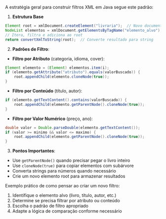 A estratégia geral para construir filtros XML em Java segue este padrão:

1. **Estrutura Base**
```java
Element root = xmlDocument.createElement("livraria");  // Novo documento para resultado
NodeList elementos = xmlDocument.getElementsByTagName("elemento_alvo");  // Busca elementos
// Itera, filtra e adiciona ao root
return convertXmlToString(root);  // Converte resultado para string
```

2. **Padrões de Filtro**:

- **Filtro por Atributo** (categoria, idioma, cover):
```java
Element elemento = (Element) elementos.item(i);
if (elemento.getAttribute("atributo").equals(valorBuscado)) {
    root.appendChild(elemento.cloneNode(true));
}
```

- **Filtro por Conteúdo** (título, autor):
```java
if (elemento.getTextContent().contains(valorBuscado)) {
    root.appendChild(elemento.getParentNode().cloneNode(true));
}
```

- **Filtro por Valor Numérico** (preço, ano):
```java
double valor = Double.parseDouble(elemento.getTextContent());
if (valor >= minimo && valor <= maximo) {
    root.appendChild(elemento.getParentNode().cloneNode(true));
}
```

3. **Pontos Importantes**:
- Use `getParentNode()` quando precisar pegar o livro inteiro
- Use `cloneNode(true)` para copiar elementos com subárvore
- Converta strings para números quando necessário
- Crie um novo elemento root para armazenar resultados

Exemplo prático de como pensar ao criar um novo filtro:
1. Identifique o elemento alvo (livro, título, autor, etc.)
2. Determine se precisa filtrar por atributo ou conteúdo
3. Escolha o padrão de filtro apropriado
4. Adapte a lógica de comparação conforme necessário